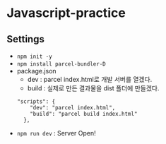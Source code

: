 # Javascript-practice

## Settings
- `npm init -y`
- `npm install parcel-bundler-D`
- package.json
  - dev : parcel index.html로 개발 서버를 열겠다.
  - build : 실제로 만든 결과물을 dist 폴더에 만들겠다.
  ```
  "scripts": {
      "dev": "parcel index.html", 
      "build": "parcel build index.html"
    },
  ```
- `npm run dev` : Server Open!
